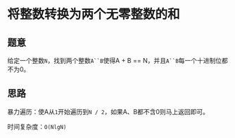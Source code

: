 # 将整数转换为两个无零整数的和

## 题意

给定一个整数`N`，找到两个整数`A``B`使得A + B == N，并且`A``B`每一个十进制位都不为0。

## 思路

暴力遍历：使A从`1`开始遍历到`N / 2`，如果A、B都不含0则马上返回即可。

时间复杂度：`O(NlgN)`
